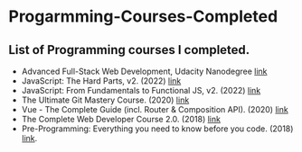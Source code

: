 # Progarmming-Courses-Completed
## List of Programming courses I completed.

- Advanced Full-Stack Web Development, Udacity Nanodegree [link](https://graduation.udacity.com/confirm/4HKVKGUX)
- JavaScript: The Hard Parts, v2. (2022) [link](https://frontendmasters.com/courses/javascript-hard-parts-v2/)
- JavaScript: From Fundamentals to Functional JS, v2. (2022) [link](https://frontendmasters.com/courses/js-fundamentals-functional-v2/)
- The Ultimate Git Mastery Course. (2020) [link](https://codewithmosh.com/p/the-ultimate-git-course)
- Vue - The Complete Guide (incl. Router & Composition API). (2020) [link](https://www.udemy.com/course/vuejs-2-the-complete-guide/)
- The Complete Web Developer Course 2.0. (2018) [link](https://www.udemy.com/course/the-complete-web-developer-course-2/)
- Pre-Programming: Everything you need to know before you code. (2018) [link](https://www.udemy.com/course/pre-programming-everything-you-need-to-know-before-you-code/?utm_source=adwords&utm_medium=udemyads&utm_campaign=WebDevelopment_v.PROF_la.EN_cc.ROW_ti.8322&utm_content=deal4584&utm_term=_._ag_80385735315_._ad_535397279733_._kw__._de_c_._dm__._pl__._ti_dsa-774930035449_._li_9077005_._pd__._&matchtype=&gclid=Cj0KCQiArt6PBhCoARIsAMF5wagVRk-y2FAqBstIGqMNMN887LRoJIJput-j1LmTarzhKdopnCNftZMaAjrCEALw_wcB).
